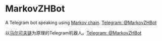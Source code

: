# MarkovZHBot
A Telegram bot speaking using [Markov chain](https://enwp.org/Markov_chain). [Telegram: @MarkovZHBot](https://t.me/MarkovZHBot)

以[马尔可夫链](https://zhwp.org/马尔可夫链)为原理的Telegram机器人。[Telegram: @MarkovZHBot](https://t.me/MarkovZHBot)
